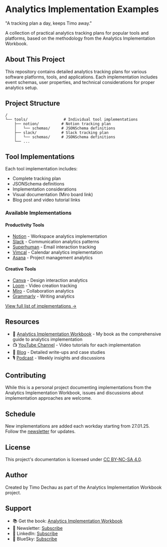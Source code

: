 

# Analytics Implementation Examples

"A tracking plan a day, keeps Timo away."

A collection of practical analytics tracking plans for popular tools and platforms, based on the methodology from the Analytics Implementation Workbook.

## About This Project

This repository contains detailed analytics tracking plans for various software platforms, tools, and applications. Each implementation includes event schemas, user properties, and technical considerations for proper analytics setup.

## Project Structure

```
/
└── tools/                # Individual tool implementations
    ├── notion/          # Notion tracking plan
    │   └── schemas/     # JSONSchema definitions
    ├── slack/           # Slack tracking plan
    │   └── schemas/     # JSONSchema definitions
    └── ...             
```

## Tool Implementations

Each tool implementation includes:
- Complete tracking plan
- JSONSchema definitions
- Implementation considerations
- Visual documentation (Miro board link)
- Blog post and video tutorial links

### Available Implementations

#### Productivity Tools
- [Notion](tools/notion) - Workspace analytics implementation
- [Slack](tools/slack) - Communication analytics patterns
- [Superhuman](tools/superhuman) - Email interaction tracking
- [Vimcal](tools/vimcal) - Calendar analytics implementation
- [Asana](tools/asana) - Project management analytics

#### Creative Tools
- [Canva](tools/canva) - Design interaction analytics
- [Loom](tools/loom) - Video creation tracking
- [Miro](tools/miro) - Collaboration analytics
- [Grammarly](tools/grammarly) - Writing analytics

[View full list of implementations →](tools/)

## Resources

- 📘 [Analytics Implementation Workbook](https://timodechau.com/the-analytics-implementation-workbook/) - My book as the comprehensive guide to analytics implementation
- 📺 [YouTube Channel](https://www.youtube.com/channel/UCQSHdIS2YdFa6wleYHjK6Jw) - Video tutorials for each implementation
- 📝 [Blog](https://timodechau.com) - Detailed write-ups and case studies
- 🎙️ [Podcast]() - Weekly insights and discussions

## Contributing

While this is a personal project documenting implementations from the Analytics Implementation Workbook, issues and discussions about implementation approaches are welcome.

## Schedule

New implementations are added each workday starting from 27.01.25. Follow the [newsletter](https://timodechau.com) for updates.

## License

This project's documentation is licensed under [CC BY-NC-SA 4.0](https://creativecommons.org/licenses/by-nc-sa/4.0/).

## Author

Created by Timo Dechau as part of the Analytics Implementation Workbook project.

## Support

- 📚 Get the book: [Analytics Implementation Workbook](https://timodechau.com/the-analytics-implementation-workbook/)
- 📧 Newsletter: [Subscribe](https://timodechau.com)
- 🔗 LinkedIn: [Subscribe](https://www.linkedin.com/in/timo-dechau/)
- 🦋 BlueSky: [Subscribe](https://bsky.app/profile/timodechau.bsky.social)
